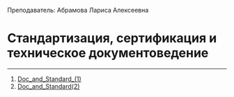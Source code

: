 Преподаватель: Абрамова Лариса Алексеевна
# Стандартизация, сертификация и техническое документоведение
---
1. [Doc_and_Standard_(1)](Doc_and_Standart_(1).md)
2. [Doc_and_Standard(2)](Doc_and_Standart(2).md)